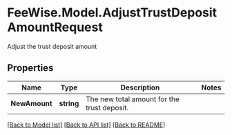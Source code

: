 # FeeWise.Model.AdjustTrustDepositAmountRequest
Adjust the trust deposit amount 

## Properties

Name | Type | Description | Notes
------------ | ------------- | ------------- | -------------
**NewAmount** | **string** | The new total amount for the trust deposit. | 

[[Back to Model list]](../README.md#documentation-for-models) [[Back to API list]](../README.md#documentation-for-api-endpoints) [[Back to README]](../README.md)

